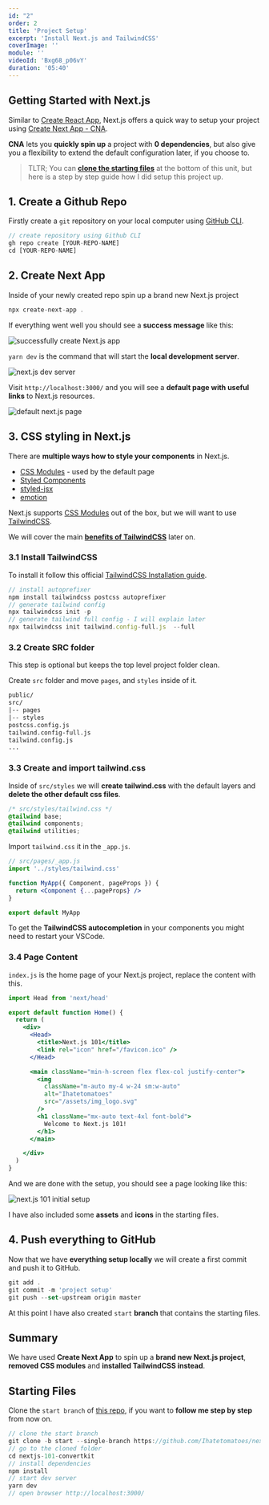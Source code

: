 ```yaml
---
id: "2"
order: 2
title: 'Project Setup'
excerpt: 'Install Next.js and TailwindCSS'
coverImage: ''
module: ''
videoId: 'Bxg68_p06vY'
duration: '05:40'
---
```


## Getting Started with Next.js

Similar to [Create React App](https://reactjs.org/docs/create-a-new-react-app.html), Next.js offers a quick way to setup your project using [Create Next App - CNA](https://nextjs.org/docs/api-reference/create-next-app).

**CNA** lets you **quickly spin up** a project with **0 dependencies**, but also give you a flexibility to extend the default configuration later, if you choose to.

> TLTR; You can [**clone the starting files**](#starting-files) at the bottom of this unit, but here is a step by step guide how I did setup this project up.

## 1. Create a Github Repo

Firstly create a `git` repository on your local computer using [GitHub CLI](https://github.com/cli/cli).

```javascript
// create repository using Github CLI
gh repo create [YOUR-REPO-NAME]
cd [YOUR-REPO-NAME]
```

## 2. Create Next App

Inside of your newly created repo spin up a brand new Next.js project

```javascript
npx create-next-app .
```

If everything went well you should see a **success message** like this:

![successfully create Next.js app](/assets/course/introduction/img_creact-next-app.png)

`yarn dev` is the command that will start the **local development server**.

![next.js dev server](/assets/course/introduction/img_next-dev-server.png)

Visit `http://localhost:3000/` and you will see a **default page with useful links** to Next.js resources.

![default next.js page](/assets/course/introduction/img_default-page.png)

## 3. CSS styling in Next.js

There are **multiple ways how to style your components** in Next.js.

- [CSS Modules](https://github.com/css-modules/css-modules) - used by the default page
- [Styled Components](https://styled-components.com/)
- [styled-jsx](https://github.com/vercel/styled-jsx)
- [emotion](https://emotion.sh/docs/introduction)

Next.js supports [CSS Modules](https://nextjs.org/docs/basic-features/built-in-css-support#adding-component-level-css) out of the box, but we will want to use [TailwindCSS](https://github.com/vercel/next.js/tree/canary/examples/with-tailwindcss).

We will cover the main [**benefits of TailwindCSS**](/post/layout-and-hero) later on.

### 3.1 Install TailwindCSS

To install it follow this official [TailwindCSS Installation guide](https://tailwindcss.com/docs/installation).

```javascript
// install autoprefixer
npm install tailwindcss postcss autoprefixer
// generate tailwind config
npx tailwindcss init -p
// generate tailwind full config - I will explain later
npx tailwindcss init tailwind.config-full.js  --full
```

### 3.2 Create SRC folder

This step is optional but keeps the top level project folder clean.

Create `src` folder and move `pages`, and `styles` inside of it.

```html
public/
src/
|-- pages
|-- styles
postcss.config.js
tailwind.config-full.js
tailwind.config.js
...
```

### 3.3 Create and import tailwind.css

Inside of `src/styles` we will **create tailwind.css** with the default layers and **delete the other default css files**.

```css
/* src/styles/tailwind.css */
@tailwind base;
@tailwind components;
@tailwind utilities;
```

Import `tailwind.css` it in the `_app.js`.

```jsx
// src/pages/_app.js
import '../styles/tailwind.css'

function MyApp({ Component, pageProps }) {
  return <Component {...pageProps} />
}

export default MyApp
```

To get the **TailwindCSS autocompletion** in your components you might need to restart your VSCode.

### 3.4 Page Content

`index.js` is the home page of your Next.js project, replace the content with this.

```jsx
import Head from 'next/head'

export default function Home() {
  return (
    <div>
      <Head>
        <title>Next.js 101</title>
        <link rel="icon" href="/favicon.ico" />
      </Head>

      <main className="min-h-screen flex flex-col justify-center">
        <img
          className="m-auto my-4 w-24 sm:w-auto"
          alt="Ihatetomatoes"
          src="/assets/img_logo.svg"
        />
        <h1 className="mx-auto text-4xl font-bold">
          Welcome to Next.js 101!
        </h1>
      </main>

    </div>
  )
}
```

And we are done with the setup, you should see a page looking like this:

![next.js 101 initial setup](/assets/course/introduction/img_final-setup.png)

I have also included some **assets** and **icons** in the starting files.

## 4. Push everything to GitHub

Now that we have **everything setup locally** we will create a first commit and push it to GitHub.

```javascript
git add .
git commit -m 'project setup'
git push --set-upstream origin master
```

At this point I have also created `start` **branch** that contains the starting files.

## Summary

We have used **Create Next App** to spin up a **brand new Next.js project**, **removed CSS modules** and **installed TailwindCSS instead**.

## Starting Files

Clone the `start branch` of [this repo](https://github.com/Ihatetomatoes/nextjs-101-convertkit/), if you want to **follow me step by step** from now on.

```javascript
// clone the start branch
git clone -b start --single-branch https://github.com/Ihatetomatoes/nextjs-101-convertkit.git
// go to the cloned folder
cd nextjs-101-convertkit
// install dependencies
npm install
// start dev server
yarn dev
// open browser http://localhost:3000/
```
